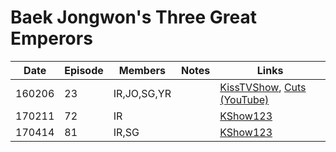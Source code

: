 # Baek Jongwon's Three Great Emperors

| Date   | Episode | Members     | Notes | Links                                                                                                                                 |
|--------|---------|-------------|-------|---------------------------------------------------------------------------------------------------------------------------------------|
| 160206 | 23      | IR,JO,SG,YR |       | [KissTVShow](https://kisstvshow.to/Show/Baek-Jong-Won-s-Top-3-Chef-King/Episode-23), [Cuts \(YouTube\)](https://youtu.be/zt4sToLZo8k) |
| 170211 | 72      | IR          |       | [KShow123](http://kshow123.net/show/baek-jong-wons-top-3-chef-king/episode-72.html)                                                   |
| 170414 | 81      | IR,SG       |       | [KShow123](http://kshow123.net/show/baek-jong-wons-top-3-chef-king/episode-81.html)                                                   |